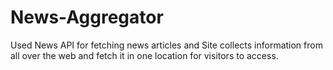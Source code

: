 # News-Aggregator
Used News API for fetching news articles and  Site collects information from all over the web and fetch it in one location for visitors to access.
